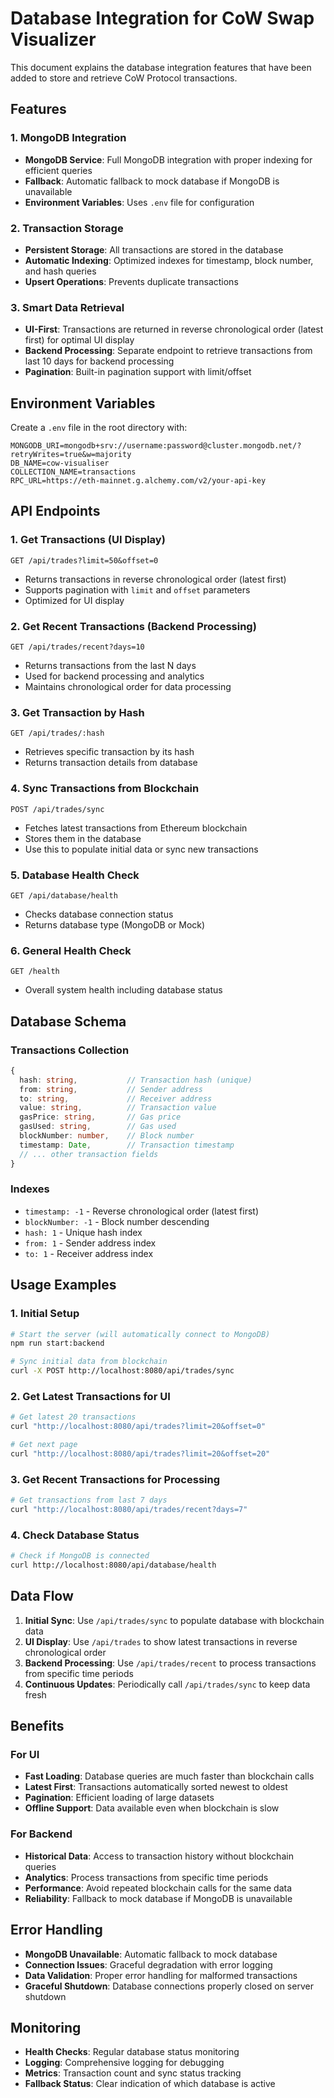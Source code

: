 # Database Integration for CoW Swap Visualizer

This document explains the database integration features that have been added to store and retrieve CoW Protocol transactions.

## Features

### 1. MongoDB Integration
- **MongoDB Service**: Full MongoDB integration with proper indexing for efficient queries
- **Fallback**: Automatic fallback to mock database if MongoDB is unavailable
- **Environment Variables**: Uses `.env` file for configuration

### 2. Transaction Storage
- **Persistent Storage**: All transactions are stored in the database
- **Automatic Indexing**: Optimized indexes for timestamp, block number, and hash queries
- **Upsert Operations**: Prevents duplicate transactions

### 3. Smart Data Retrieval
- **UI-First**: Transactions are returned in reverse chronological order (latest first) for optimal UI display
- **Backend Processing**: Separate endpoint to retrieve transactions from last 10 days for backend processing
- **Pagination**: Built-in pagination support with limit/offset

## Environment Variables

Create a `.env` file in the root directory with:

```env
MONGODB_URI=mongodb+srv://username:password@cluster.mongodb.net/?retryWrites=true&w=majority
DB_NAME=cow-visualiser
COLLECTION_NAME=transactions
RPC_URL=https://eth-mainnet.g.alchemy.com/v2/your-api-key
```

## API Endpoints

### 1. Get Transactions (UI Display)
```http
GET /api/trades?limit=50&offset=0
```
- Returns transactions in reverse chronological order (latest first)
- Supports pagination with `limit` and `offset` parameters
- Optimized for UI display

### 2. Get Recent Transactions (Backend Processing)
```http
GET /api/trades/recent?days=10
```
- Returns transactions from the last N days
- Used for backend processing and analytics
- Maintains chronological order for data processing

### 3. Get Transaction by Hash
```http
GET /api/trades/:hash
```
- Retrieves specific transaction by its hash
- Returns transaction details from database

### 4. Sync Transactions from Blockchain
```http
POST /api/trades/sync
```
- Fetches latest transactions from Ethereum blockchain
- Stores them in the database
- Use this to populate initial data or sync new transactions

### 5. Database Health Check
```http
GET /api/database/health
```
- Checks database connection status
- Returns database type (MongoDB or Mock)

### 6. General Health Check
```http
GET /health
```
- Overall system health including database status

## Database Schema

### Transactions Collection
```typescript
{
  hash: string,           // Transaction hash (unique)
  from: string,           // Sender address
  to: string,             // Receiver address
  value: string,          // Transaction value
  gasPrice: string,       // Gas price
  gasUsed: string,        // Gas used
  blockNumber: number,    // Block number
  timestamp: Date,        // Transaction timestamp
  // ... other transaction fields
}
```

### Indexes
- `timestamp: -1` - Reverse chronological order (latest first)
- `blockNumber: -1` - Block number descending
- `hash: 1` - Unique hash index
- `from: 1` - Sender address index
- `to: 1` - Receiver address index

## Usage Examples

### 1. Initial Setup
```bash
# Start the server (will automatically connect to MongoDB)
npm run start:backend

# Sync initial data from blockchain
curl -X POST http://localhost:8080/api/trades/sync
```

### 2. Get Latest Transactions for UI
```bash
# Get latest 20 transactions
curl "http://localhost:8080/api/trades?limit=20&offset=0"

# Get next page
curl "http://localhost:8080/api/trades?limit=20&offset=20"
```

### 3. Get Recent Transactions for Processing
```bash
# Get transactions from last 7 days
curl "http://localhost:8080/api/trades/recent?days=7"
```

### 4. Check Database Status
```bash
# Check if MongoDB is connected
curl http://localhost:8080/api/database/health
```

## Data Flow

1. **Initial Sync**: Use `/api/trades/sync` to populate database with blockchain data
2. **UI Display**: Use `/api/trades` to show latest transactions in reverse chronological order
3. **Backend Processing**: Use `/api/trades/recent` to process transactions from specific time periods
4. **Continuous Updates**: Periodically call `/api/trades/sync` to keep data fresh

## Benefits

### For UI
- **Fast Loading**: Database queries are much faster than blockchain calls
- **Latest First**: Transactions automatically sorted newest to oldest
- **Pagination**: Efficient loading of large datasets
- **Offline Support**: Data available even when blockchain is slow

### For Backend
- **Historical Data**: Access to transaction history without blockchain queries
- **Analytics**: Process transactions from specific time periods
- **Performance**: Avoid repeated blockchain calls for the same data
- **Reliability**: Fallback to mock database if MongoDB is unavailable

## Error Handling

- **MongoDB Unavailable**: Automatic fallback to mock database
- **Connection Issues**: Graceful degradation with error logging
- **Data Validation**: Proper error handling for malformed transactions
- **Graceful Shutdown**: Database connections properly closed on server shutdown

## Monitoring

- **Health Checks**: Regular database status monitoring
- **Logging**: Comprehensive logging for debugging
- **Metrics**: Transaction count and sync status tracking
- **Fallback Status**: Clear indication of which database is active




